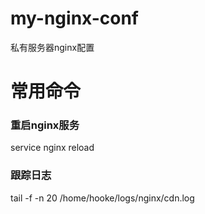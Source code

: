# my-nginx-conf
私有服务器nginx配置

# 常用命令
### 重启nginx服务
service nginx reload

### 跟踪日志
tail -f -n 20 /home/hooke/logs/nginx/cdn.log
